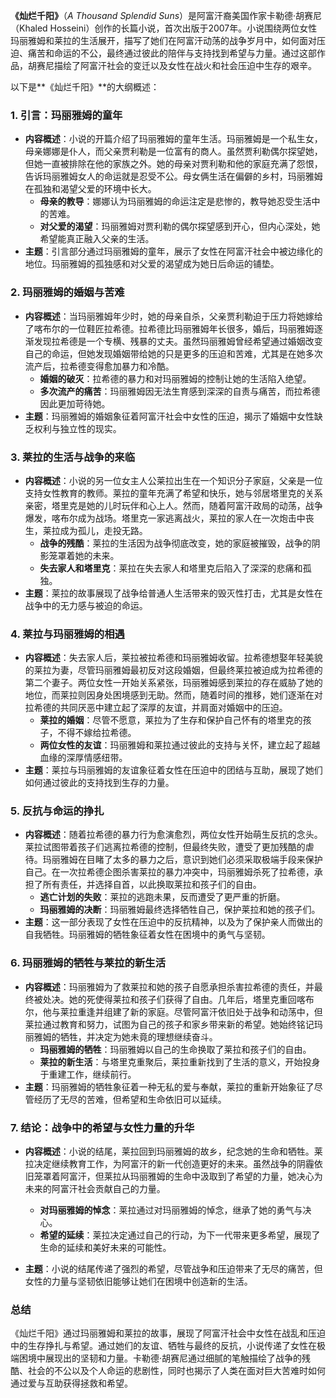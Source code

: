 **《灿烂千阳》**（*A Thousand Splendid Suns*）是阿富汗裔美国作家卡勒德·胡赛尼（Khaled Hosseini）创作的长篇小说，首次出版于2007年。小说围绕两位女性玛丽雅姆和莱拉的生活展开，描写了她们在阿富汗动荡的战争岁月中，如何面对压迫、痛苦和命运的不公，最终通过彼此的陪伴与支持找到希望与力量。通过这部作品，胡赛尼描绘了阿富汗社会的变迁以及女性在战火和社会压迫中生存的艰辛。

以下是**《灿烂千阳》**的大纲概述：

### 1. **引言：玛丽雅姆的童年**
- **内容概述**：小说的开篇介绍了玛丽雅姆的童年生活。玛丽雅姆是一个私生女，母亲娜娜是仆人，而父亲贾利勒是一位富有的商人。虽然贾利勒偶尔探望她，但她一直被排除在他的家族之外。她的母亲对贾利勒和他的家庭充满了怨恨，告诉玛丽雅姆女人的命运就是忍受不公。母女俩生活在偏僻的乡村，玛丽雅姆在孤独和渴望父爱的环境中长大。
  - **母亲的教导**：娜娜认为玛丽雅姆的命运注定是悲惨的，教导她忍受生活中的苦难。
  - **对父爱的渴望**：玛丽雅姆对贾利勒的偶尔探望感到开心，但内心深处，她希望能真正融入父亲的生活。
- **主题**：引言部分通过玛丽雅姆的童年，展示了女性在阿富汗社会中被边缘化的地位。玛丽雅姆的孤独感和对父爱的渴望成为她日后命运的铺垫。

### 2. **玛丽雅姆的婚姻与苦难**
- **内容概述**：当玛丽雅姆年少时，她的母亲自杀，父亲贾利勒迫于压力将她嫁给了喀布尔的一位鞋匠拉希德。拉希德比玛丽雅姆年长很多，婚后，玛丽雅姆逐渐发现拉希德是一个专横、残暴的丈夫。虽然玛丽雅姆曾经希望通过婚姻改变自己的命运，但她发现婚姻带给她的只是更多的压迫和苦难，尤其是在她多次流产后，拉希德变得愈加暴力和冷酷。
  - **婚姻的破灭**：拉希德的暴力和对玛丽雅姆的控制让她的生活陷入绝望。
  - **多次流产的痛苦**：玛丽雅姆因无法生育感到深深的自责与痛苦，而拉希德因此更加苛待她。
- **主题**：玛丽雅姆的婚姻象征着阿富汗社会中女性的压迫，揭示了婚姻中女性缺乏权利与独立性的现实。

### 3. **莱拉的生活与战争的来临**
- **内容概述**：小说的另一位女主人公莱拉出生在一个知识分子家庭，父亲是一位支持女性教育的教师。莱拉的童年充满了希望和快乐，她与邻居塔里克的关系亲密，塔里克是她的儿时玩伴和心上人。然而，随着阿富汗政局的动荡，战争爆发，喀布尔成为战场。塔里克一家逃离战火，莱拉的家人在一次炮击中丧生，莱拉成为孤儿，走投无路。
  - **战争的残酷**：莱拉的生活因为战争彻底改变，她的家庭被摧毁，战争的阴影笼罩着她的未来。
  - **失去家人和塔里克**：莱拉在失去家人和塔里克后陷入了深深的悲痛和孤独。
- **主题**：莱拉的故事展现了战争给普通人生活带来的毁灭性打击，尤其是女性在战争中的无力感与被迫的命运。

### 4. **莱拉与玛丽雅姆的相遇**
- **内容概述**：失去家人后，莱拉被拉希德和玛丽雅姆收留。拉希德想娶年轻美貌的莱拉为妻，尽管玛丽雅姆最初反对这段婚姻，但最终莱拉被迫成为拉希德的第二个妻子。两位女性一开始关系紧张，玛丽雅姆感到莱拉的存在威胁了她的地位，而莱拉则因身处困境感到无助。然而，随着时间的推移，她们逐渐在对拉希德的共同厌恶中建立起了深厚的友谊，并肩面对婚姻中的压迫。
  - **莱拉的婚姻**：尽管不愿意，莱拉为了生存和保护自己怀有的塔里克的孩子，不得不嫁给拉希德。
  - **两位女性的友谊**：玛丽雅姆和莱拉通过彼此的支持与关怀，建立起了超越血缘的深厚情感纽带。
- **主题**：莱拉与玛丽雅姆的友谊象征着女性在压迫中的团结与互助，展现了她们如何通过彼此的支持找到生存的力量。

### 5. **反抗与命运的挣扎**
- **内容概述**：随着拉希德的暴力行为愈演愈烈，两位女性开始萌生反抗的念头。莱拉试图带着孩子们逃离拉希德的控制，但最终失败，遭受了更加残酷的虐待。玛丽雅姆在目睹了太多的暴力之后，意识到她们必须采取极端手段来保护自己。在一次拉希德企图杀害莱拉的暴力冲突中，玛丽雅姆杀死了拉希德，承担了所有责任，并选择自首，以此换取莱拉和孩子们的自由。
  - **逃亡计划的失败**：莱拉的逃跑未果，反而遭受了更严重的折磨。
  - **玛丽雅姆的决断**：玛丽雅姆最终选择牺牲自己，保护莱拉和她的孩子们。
- **主题**：这一部分表现了女性在压迫中的反抗精神，以及为了保护亲人而做出的自我牺牲。玛丽雅姆的牺牲象征着女性在困境中的勇气与坚韧。

### 6. **玛丽雅姆的牺牲与莱拉的新生活**
- **内容概述**：玛丽雅姆为了救莱拉和她的孩子自愿承担杀害拉希德的责任，并最终被处决。她的死使得莱拉和孩子们获得了自由。几年后，塔里克重回喀布尔，他与莱拉重逢并组建了新的家庭。尽管阿富汗依旧处于战争和动荡中，但莱拉通过教育和努力，试图为自己的孩子和家乡带来新的希望。她始终铭记玛丽雅姆的牺牲，并决定为她未竟的理想继续奋斗。
  - **玛丽雅姆的牺牲**：玛丽雅姆以自己的生命换取了莱拉和孩子们的自由。
  - **莱拉的新生活**：与塔里克重聚后，莱拉重新找到了生活的意义，开始投身于重建工作，继续前行。
- **主题**：玛丽雅姆的牺牲象征着一种无私的爱与奉献，莱拉的重新开始象征了尽管经历了无尽的苦难，但希望和生命依旧可以延续。

### 7. **结论：战争中的希望与女性力量的升华**
- **内容概述**：小说的结尾，莱拉回到玛丽雅姆的故乡，纪念她的生命和牺牲。莱拉决定继续教育工作，为阿富汗的新一代创造更好的未来。虽然战争的阴霾依旧笼罩着阿富汗，但莱拉从玛丽雅姆的生命中汲取到了希望的力量，她决心为未来的阿富汗社会贡献自己的力量。
  - **对玛丽雅姆的悼念**：莱拉通过对玛丽雅姆的悼念，继承了她的勇气与决心。
  - **希望的延续**：莱拉决定通过自己的行动，为下一代带来更多希望，展现了生命的延续和美好未来的可能性。


- **主题**：小说的结尾传递了强烈的希望，尽管战争和压迫带来了无尽的痛苦，但女性的力量与坚韧依旧能够让她们在困境中创造新的生活。

### **总结**
《灿烂千阳》通过玛丽雅姆和莱拉的故事，展现了阿富汗社会中女性在战乱和压迫中的生存挣扎与希望。通过她们的友谊、牺牲与最终的反抗，小说传递了女性在极端困境中展现出的坚韧和力量。卡勒德·胡赛尼通过细腻的笔触描绘了战争的残酷、社会的不公以及个人命运的悲剧性，同时也揭示了人类在面对巨大苦难时如何通过爱与互助获得拯救和希望。